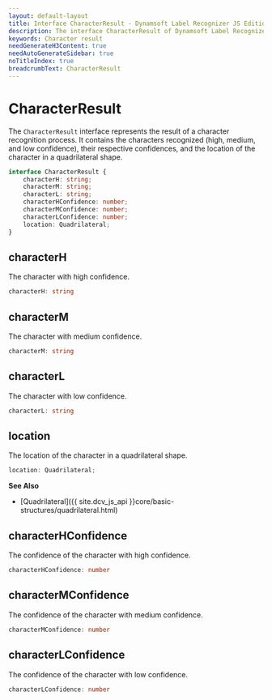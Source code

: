 ```yaml
---
layout: default-layout
title: Interface CharacterResult - Dynamsoft Label Recognizer JS Edition API Reference
description: The interface CharacterResult of Dynamsoft Label Recognizer JS edition represents the result of a character recognition process.
keywords: Character result
needGenerateH3Content: true
needAutoGenerateSidebar: true
noTitleIndex: true
breadcrumbText: CharacterResult
---
```


# CharacterResult

The `CharacterResult` interface represents the result of a character recognition process. It contains the characters recognized (high, medium, and low confidence), their respective confidences, and the location of the character in a quadrilateral shape.

```typescript
interface CharacterResult {
    characterH: string;
    characterM: string;
    characterL: string;
    characterHConfidence: number;
    characterMConfidence: number;
    characterLConfidence: number;
    location: Quadrilateral;
}
```

<!-- | Method                                        | Description                                                    |
| --------------------------------------------- | -------------------------------------------------------------- |
| [characterH](#characterh)                     | The character with high confidence.                     |
| [characterM](#characterm)                     | The character with medium confidence.                   |
| [characterL](#characterl)                     | The character with low confidence.                      |
| [location](#location)                         | The location of the character in a quadrilateral shape. |
| [characterHConfidence](#characterhconfidence) | The confidence of the character with high confidence.   |
| [characterMConfidence](#charactermconfidence) | The confidence of the character with medium confidence. |
| [characterLConfidence](#characterlconfidence) | The confidence of the character with low confidence.    | -->

## characterH

The character with high confidence.

```typescript
characterH: string
```

## characterM

The character with medium confidence.

```typescript
characterM: string
```

## characterL

The character with low confidence.

```typescript
characterL: string
```

## location

The location of the character in a quadrilateral shape.

```typescript
location: Quadrilateral;
```

**See Also**

* [Quadrilateral]({{ site.dcv_js_api }}core/basic-structures/quadrilateral.html)

## characterHConfidence

The confidence of the character with high confidence.

```typescript
characterHConfidence: number
```

## characterMConfidence

The confidence of the character with medium confidence.

```typescript
characterMConfidence: number
```

## characterLConfidence

The confidence of the character with low confidence.

```typescript
characterLConfidence: number
```

